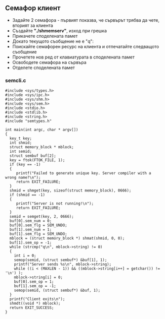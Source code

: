 ## Семафор клиент

- Задайте 2 семафора - първият показва, че сървърът трябва да чете, вторият за клиента
- Създайте **"./shmemserv"**, изход при грешка
- Прикачете споделената памет
- Докато текущото съобщение не е "q":
- Поискайте семафорен ресурс на клиента и отпечатайте следващото съобщение
- Прочетете нов ред от клавиатурата в споделената памет
- Освободете семафора на сървъра
- Отделете споделената памет

### semcli.c
```
#include <sys/types.h>
#include <sys/ipc.h>
#include <sys/shm.h>
#include <sys/sem.h>
#include <stdio.h>
#include <stdlib.h>
#include <string.h>
#include "semtypes.h"

int main(int argc, char * argv[])
{
  key_t key;
  int shmid;
  struct memory_block * mblock;
  int semid;
  struct sembuf buf[2];
  key = ftok(FTOK_FILE, 1); 
  if (key == -1)
  {
     printf("Failed to generate unique key. Server compiler with a wrong name?\n");
     return EXIT_FAILURE;
  }
  shmid = shmget(key, sizeof(struct memory_block), 0666);
  if (shmid == -1)
  {
     printf("Server is not running!\n");
     return EXIT_FAILURE;
  }
  semid = semget(key, 2, 0666);
  buf[0].sem_num = 0;
  buf[0].sem_flg = SEM_UNDO;
  buf[1].sem_num = 1;
  buf[1].sem_flg = SEM_UNDO;
  mblock = (struct memory_block *) shmat(shmid, 0, 0);
  buf[1].sem_op = -1;
  while (strcmp("q\n", mblock->string) != 0)
  {
    int i = 0;
    semop(semid, (struct sembuf*) &buf[1], 1);
    printf("Server sends %s\n", mblock->string);
    while ((i < (MAXLEN - 1)) && ((mblock->string[i++] = getchar()) !=  '\n') );
    mblock->string[i] = 0;
    buf[0].sem_op = 1;
    buf[1].sem_op = -1;
    semop(semid, (struct sembuf*) &buf, 1);
  }
  printf("Client exits\n");
  shmdt((void *) mblock);  
  return EXIT_SUCCESS;
}
```